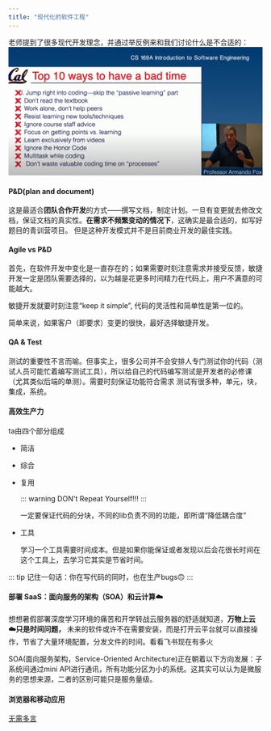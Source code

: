 ```yaml
---
title: "现代化的软件工程"
---
```


老师提到了很多现代开发理念，并通过举反例来和我们讨论什么是不合适的：
![坏习惯](..\img\bad_time.png)

#### P&D(plan and document)

这是最适合**团队合作开发**的方式——撰写文档，制定计划。一旦有变更就去修改文档，保证文档的真实性。**在需求不频繁变动的情况下**，这确实是最合适的，如写好题目的青训营项目。
但是这种开发模式并不是目前商业开发的最佳实践。

#### Agile vs P&D

首先，在软件开发中变化是一直存在的；如果需要时刻注意需求并接受反馈，敏捷开发一定是团队需要选择的，以为越是花更多时间精力在代码上，用户不满意的可能越大。

敏捷开发就要时刻注意“keep it simple”, 代码的灵活性和简单性是第一位的。

简单来说，如果客户（即要求）变更的很快，最好选择敏捷开发。

#### QA & Test

测试的重要性不言而喻。但事实上，很多公司并不会安排人专门测试你的代码（测试人员可能忙着编写测试工具），所以给自己的代码编写测试是开发者的必修课（尤其类似后端的单测）。需要时刻保证功能符合需求
测试有很多种，单元，块，集成，系统。

#### 高效生产力

ta由四个部分组成

- 简洁
- 综合
- 复用

  ::: warning
  DON't Repeat Yourself!!!
  :::

  一定要保证代码的分块，不同的lib负责不同的功能，即所谓“降低耦合度”

- 工具

  学习一个工具需要时间成本。但是如果你能保证或者发现以后会花很长时间在这个工具上，去学习它其实是节省时间。

::: tip
记住一句话：你在写代码的同时，也在生产bugs🙃
:::

#### 部署 SaaS：面向服务的架构（SOA）和云计算☁️

想想暑假部署深度学习环境的痛苦和开学转战云服务器的舒适就知道，**万物上云☁️只是时间问题，** 未来的软件或许不在需要安装，而是打开云平台就可以直接操作，节省了大量环境配置，分发文件的时间。看看飞书现在有多火

SOA(面向服务架构，Service-Oriented Architecture)正在朝着以下方向发展：子系统间通过mini API进行通讯，所有功能分区为小的系统。这其实可以认为是微服务的思想来源，二者的区别可能只是服务量级。

#### 浏览器和移动应用

[无需多言](../设计&架构/响应式设计和移动优先开发原则.md)
